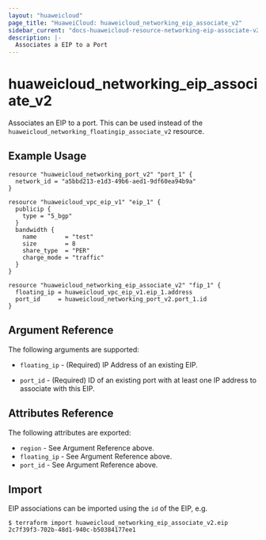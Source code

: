 ```yaml
---
layout: "huaweicloud"
page_title: "HuaweiCloud: huaweicloud_networking_eip_associate_v2"
sidebar_current: "docs-huaweicloud-resource-networking-eip-associate-v2"
description: |-
  Associates a EIP to a Port
---
```


# huaweicloud\_networking\_eip\_associate_v2

Associates an EIP to a port. This can be used instead of the
`huaweicloud_networking_floatingip_associate_v2` resource.

## Example Usage

```hcl
resource "huaweicloud_networking_port_v2" "port_1" {
  network_id = "a5bbd213-e1d3-49b6-aed1-9df60ea94b9a"
}

resource "huaweicloud_vpc_eip_v1" "eip_1" {
  publicip {
    type = "5_bgp"
  }
  bandwidth {
    name        = "test"
    size        = 8
    share_type  = "PER"
    charge_mode = "traffic"
  }
}

resource "huaweicloud_networking_eip_associate_v2" "fip_1" {
  floating_ip = huaweicloud_vpc_eip_v1.eip_1.address
  port_id     = huaweicloud_networking_port_v2.port_1.id
}
```

## Argument Reference

The following arguments are supported:

* `floating_ip` - (Required) IP Address of an existing EIP.

* `port_id` - (Required) ID of an existing port with at least one IP address to
    associate with this EIP.

## Attributes Reference

The following attributes are exported:

* `region` - See Argument Reference above.
* `floating_ip` - See Argument Reference above.
* `port_id` - See Argument Reference above.

## Import

EIP associations can be imported using the `id` of the EIP, e.g.

```
$ terraform import huaweicloud_networking_eip_associate_v2.eip 2c7f39f3-702b-48d1-940c-b50384177ee1
```
